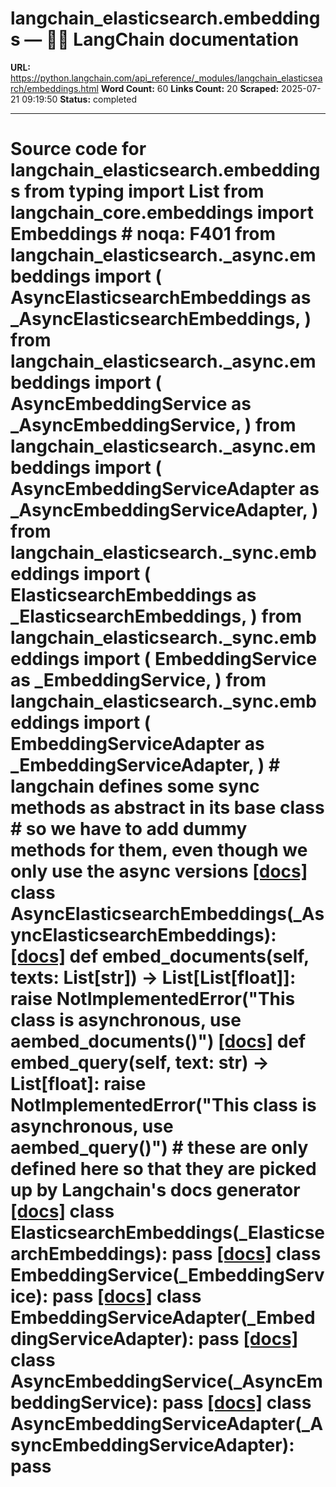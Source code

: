 # langchain_elasticsearch.embeddings — 🦜🔗 LangChain  documentation

**URL:** https://python.langchain.com/api_reference/_modules/langchain_elasticsearch/embeddings.html
**Word Count:** 60
**Links Count:** 20
**Scraped:** 2025-07-21 09:19:50
**Status:** completed

---

# Source code for langchain\_elasticsearch.embeddings               from typing import List          from langchain_core.embeddings import Embeddings  # noqa: F401          from langchain_elasticsearch._async.embeddings import (         AsyncElasticsearchEmbeddings as _AsyncElasticsearchEmbeddings,     )     from langchain_elasticsearch._async.embeddings import (         AsyncEmbeddingService as _AsyncEmbeddingService,     )     from langchain_elasticsearch._async.embeddings import (         AsyncEmbeddingServiceAdapter as _AsyncEmbeddingServiceAdapter,     )     from langchain_elasticsearch._sync.embeddings import (         ElasticsearchEmbeddings as _ElasticsearchEmbeddings,     )     from langchain_elasticsearch._sync.embeddings import (         EmbeddingService as _EmbeddingService,     )     from langchain_elasticsearch._sync.embeddings import (         EmbeddingServiceAdapter as _EmbeddingServiceAdapter,     )               # langchain defines some sync methods as abstract in its base class     # so we have to add dummy methods for them, even though we only use the async versions                    [[docs]](https://python.langchain.com/api_reference/elasticsearch/embeddings/langchain_elasticsearch.embeddings.AsyncElasticsearchEmbeddings.html#langchain_elasticsearch.embeddings.AsyncElasticsearchEmbeddings)     class AsyncElasticsearchEmbeddings(_AsyncElasticsearchEmbeddings):                    [[docs]](https://python.langchain.com/api_reference/elasticsearch/embeddings/langchain_elasticsearch.embeddings.AsyncElasticsearchEmbeddings.html#langchain_elasticsearch.embeddings.AsyncElasticsearchEmbeddings.embed_documents)         def embed_documents(self, texts: List[str]) -> List[List[float]]:             raise NotImplementedError("This class is asynchronous, use aembed_documents()")                                        [[docs]](https://python.langchain.com/api_reference/elasticsearch/embeddings/langchain_elasticsearch.embeddings.AsyncElasticsearchEmbeddings.html#langchain_elasticsearch.embeddings.AsyncElasticsearchEmbeddings.embed_query)         def embed_query(self, text: str) -> List[float]:             raise NotImplementedError("This class is asynchronous, use aembed_query()")                                             # these are only defined here so that they are picked up by Langchain's docs generator                    [[docs]](https://python.langchain.com/api_reference/elasticsearch/embeddings/langchain_elasticsearch.embeddings.ElasticsearchEmbeddings.html#langchain_elasticsearch.embeddings.ElasticsearchEmbeddings)     class ElasticsearchEmbeddings(_ElasticsearchEmbeddings):         pass                                             [[docs]](https://python.langchain.com/api_reference/elasticsearch/embeddings/langchain_elasticsearch.embeddings.EmbeddingService.html#langchain_elasticsearch.embeddings.EmbeddingService)     class EmbeddingService(_EmbeddingService):         pass                                             [[docs]](https://python.langchain.com/api_reference/elasticsearch/embeddings/langchain_elasticsearch.embeddings.EmbeddingServiceAdapter.html#langchain_elasticsearch.embeddings.EmbeddingServiceAdapter)     class EmbeddingServiceAdapter(_EmbeddingServiceAdapter):         pass                                             [[docs]](https://python.langchain.com/api_reference/elasticsearch/embeddings/langchain_elasticsearch.embeddings.AsyncEmbeddingService.html#langchain_elasticsearch.embeddings.AsyncEmbeddingService)     class AsyncEmbeddingService(_AsyncEmbeddingService):         pass                                             [[docs]](https://python.langchain.com/api_reference/elasticsearch/embeddings/langchain_elasticsearch.embeddings.AsyncEmbeddingServiceAdapter.html#langchain_elasticsearch.embeddings.AsyncEmbeddingServiceAdapter)     class AsyncEmbeddingServiceAdapter(_AsyncEmbeddingServiceAdapter):         pass